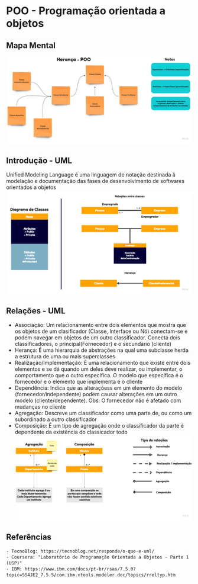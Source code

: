 # POO - Programação orientada a objetos
## Mapa Mental
   ![plot](./Mind%20Map.jpg)

## Introdução - UML
   Unified Modeling Language é uma linguagem de notação destinada à modelação e documentação das fases de desenvolvimento de softwares orientados a objetos
   ![plot](./UML%20Diagram.jpg)
## Relações - UML
   * Associação: Um relacionamento entre dois elementos que mostra que os objetos de um clasificador (Classe, Interface ou Nó) conectam-se e podem navegar em objetos de um outro classificador. Conecta dois classificadores, o principal(Fornecedor) e o secundário (cliente)
   * Herança: É uma hierarquia de abstrações na qual uma subclasse herda a estrutura de uma ou mais superclasses
   * Realização/Implementação: É uma relacionamento que existe entre dois elementos e se dá quando um deles deve realizar, ou implementar, o comportamento que o outro especifica. O modelo que especifica é o fornecedor e o elemento que implementa é o cliente
   * Dependência: Indica que as alteraçõess em um elemento do modelo (fornecedor/independente) podem causar alterações em um outro modelo (cliente/dependente). Obs: O fornecedor não é afetado com mudanças no cliente
   * Agregação: Descreve um classificador como uma parte de, ou como um subordinado a outro classificador
   * Composição: É um tipo de agregação onde o classificador da parte é dependente da existência do classicador todo
   ![plot](./Relações.jpg)

## Referências
    - TecnoBlog: https://tecnoblog.net/responde/o-que-e-uml/
    - Coursera: "Laboratório de Programação Orientada a Objetos - Parte 1 (USP)"
    - IBM: https://www.ibm.com/docs/pt-br/rsas/7.5.0?topic=SS4JE2_7.5.5/com.ibm.xtools.modeler.doc/topics/rreltyp.htm

